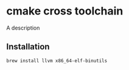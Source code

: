 # cmake cross toolchain

A description

## Installation

```bash
brew install llvm x86_64-elf-binutils
```

